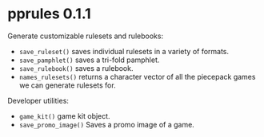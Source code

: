 pprules 0.1.1
=============

Generate customizable rulesets and rulebooks:

* `save_ruleset()` saves individual rulesets in a variety of formats.
* `save_pamphlet()` saves a tri-fold pamphlet.
* `save_rulebook()` saves a rulebook.
* `names_rulesets()` returns a character vector of all the piecepack games we can generate rulesets for.

Developer utilities:

* `game_kit()` game kit object.
* `save_promo_image()` Saves a promo image of a game.
